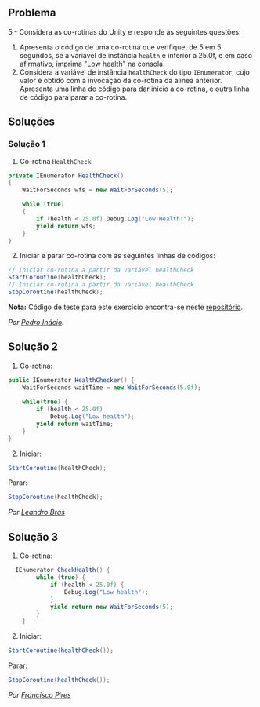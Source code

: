 ## Problema

5 - Considera as co-rotinas do Unity e responde às seguintes questões:

1. Apresenta o código de uma co-rotina que verifique, de 5 em 5 segundos, se a
   variável de instância `health` é inferior a 25.0f, e em caso afirmativo,
   imprima "Low health" na consola.
2. Considera a variável de instância `healthCheck` do tipo `IEnumerator`, cujo
   valor é obtido com a invocação da co-rotina da alínea anterior. Apresenta
   uma linha de código para dar início à co-rotina, e outra linha de código
   para parar a co-rotina.

## Soluções

### Solução 1

1. Co-rotina `HealthCheck`:

```cs
private IEnumerator HealthCheck()
{
    WaitForSeconds wfs = new WaitForSeconds(5);

    while (true)
    {
        if (health < 25.0f) Debug.Log("Low Health!");
        yield return wfs;
    }
}
```

2. Iniciar e parar co-rotina com as seguintes linhas de códigos:

```cs
// Iniciar co-rotina a partir da variável healthCheck
StartCoroutine(healthCheck);
// Iniciar co-rotina a partir da variável healthCheck
StopCoroutine(healthCheck);
```

**Nota:** Código de teste para este exercício encontra-se neste
[repositório](https://github.com/PmaiWoW/LP2_Github_Exercises).

*Por [Pedro Inácio](https://github.com/PmaiWoW).*

## Solução 2

1. Co-rotina:

```cs
public IEnumerator HealthChecker() {
    WaitForSeconds waitTime = new WaitForSeconds(5.0f);
    
    while(true) {
        if (health < 25.0f)
            Debug.Log("Low health");
        yield return waitTime;
    }
}
```

2. Iniciar:

```cs
StartCoroutine(healthCheck);
```

Parar:

```cs
StopCoroutine(healthCheck);
```

*Por [Leandro Brás](https://github.com/xShadoWalkeR)*

## Solução 3

1. Co-rotina:

```cs
  IEnumerator CheckHealth() {
        while (true) {
            if (health < 25.0f) {
                Debug.Log("Low health");
            }
            yield return new WaitForSeconds(5);
        }
    }
```

2. Iniciar:

```cs
StartCoroutine(healthCheck());
```

Parar:

```cs
StopCoroutine(healthCheck());
```

*Por [Francisco Pires](https://github.com/FRP7)*